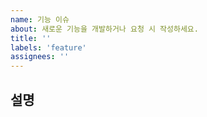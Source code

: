 ```yaml
---
name: 기능 이슈
about: 새로운 기능을 개발하거나 요청 시 작성하세요.
title: ''
labels: 'feature'
assignees: ''
---
```


## 설명
